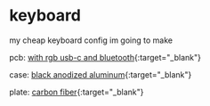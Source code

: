 # keyboard
my cheap keyboard config im going to make

pcb: [with rgb usb-c and bluetooth](https://www.banggood.com/Skyloong-GK64S-PCB-Wired-Platinum-Motherboard-USB-Broadcom-20730-bluetooth-3_0-Mechanical-Keyboard-Kit-Hot-Swap-RGB-Light-p-1527498.html?rmmds=search&cur_warehouse=CN#jsReviewsWrap){:target="_blank"}


case: [black anodized aluminum](https://www.aliexpress.com/item/32999556031.html?spm=a2g0o.productlist.0.0.31a14974WtAVXe&algo_pvid=fdbb445f-7f9c-4166-be39-565e4feb9bff&algo_expid=fdbb445f-7f9c-4166-be39-565e4feb9bff-0&btsid=0b0a050115856037395738291e3afd&ws_ab_test=searchweb0_0,searchweb201602_,searchweb201603_){:target="_blank"}


plate: [carbon fiber](https://www.aliexpress.com/item/33026284972.html?spm=a2g0o.detail.1000023.2.2fc61df7RhfIOy){:target="_blank"}

